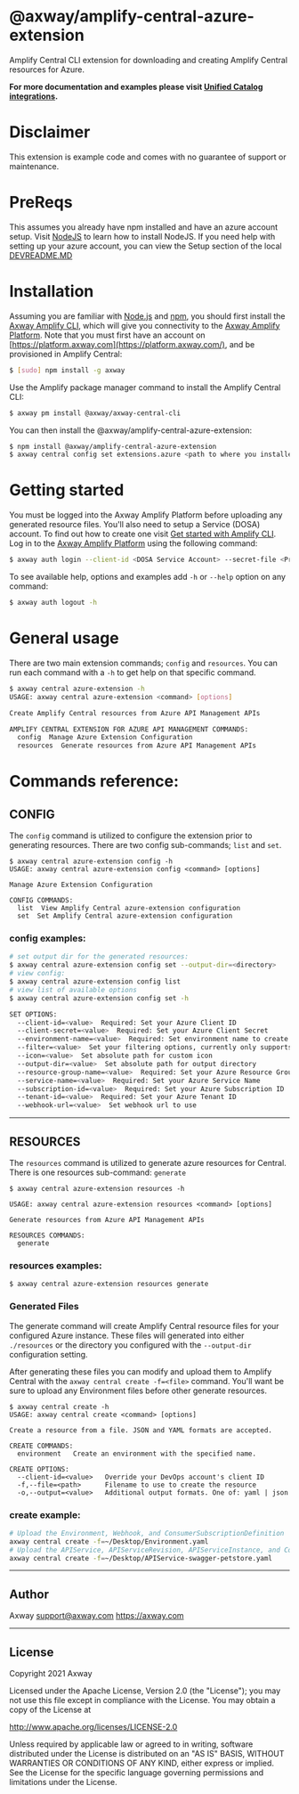 # @axway/amplify-central-azure-extension

Amplify Central CLI extension for downloading and creating Amplify Central resources for Azure.

**For more documentation and examples please visit [Unified Catalog integrations](https://github.com/Axway/unified-catalog-integrations).**

# Disclaimer

This extension is example code and comes with no guarantee of support or maintenance.

# PreReqs

This assumes you already have npm installed and have an azure account setup. Visit [NodeJS](https://nodejs.org/) to learn how to install NodeJS. If you need help with setting up your azure account, you can view the Setup section of the local [DEVREADME.MD](DEVREADME.md)

# Installation

Assuming you are familiar with [Node.js](https://nodejs.org) and [npm](https://npmjs.com), you should first install the [Axway Amplify CLI](https://npmjs.com/package/axway), which will give you connectivity to the [Axway Amplify Platform](https://www.axway.com/en/products/amplify). Note that you must first have an account on [https://platform.axway.com](https://platform.axway.com/), and be provisioned in Amplify Central:

```bash
$ [sudo] npm install -g axway
```

Use the Amplify package manager command to install the Amplify Central CLI:

```bash
$ axway pm install @axway/axway-central-cli
```

You can then install the @axway/amplify-central-azure-extension:

```bash
$ npm install @axway/amplify-central-azure-extension
$ axway central config set extensions.azure <path to where you installed module>
```

# Getting started

You must be logged into the Axway Amplify Platform before uploading any generated resource files. You'll also need to setup a Service (DOSA) account. To find out how to create one visit [Get started with Amplify CLI](https://docs.axway.com/bundle/axway-open-docs/page/docs/central/cli_getstarted/index.html). Log in to the [Axway Amplify Platform](https://www.axway.com/en/products/amplify) using the following command:

```bash
$ axway auth login --client-id <DOSA Service Account> --secret-file <Private Key>
```

To see available help, options and examples add `-h` or `--help` option on any command:

```bash
$ axway auth logout -h
```

# General usage

There are two main extension commands; `config` and `resources`. You can run each command with a `-h` to get help on that specific command.

```bash
$ axway central azure-extension -h
USAGE: axway central azure-extension <command> [options]

Create Amplify Central resources from Azure API Management APIs

AMPLIFY CENTRAL EXTENSION FOR AZURE API MANAGEMENT COMMANDS:
  config  Manage Azure Extension Configuration
  resources  Generate resources from Azure API Management APIs
```

# Commands reference:

## CONFIG

The `config` command is utilized to configure the extension prior to generating resources. There are two config sub-commands; `list` and `set`.

```text
$ axway central azure-extension config -h
USAGE: axway central azure-extension config <command> [options]

Manage Azure Extension Configuration

CONFIG COMMANDS:
  list  View Amplify Central azure-extension configuration
  set  Set Amplify Central azure-extension configuration
```

### config examples:

```bash
# set output dir for the generated resources:
$ axway central azure-extension config set --output-dir=<directory>
# view config:
$ axway central azure-extension config list
# view list of available options
$ axway central azure-extension config set -h

SET OPTIONS:
  --client-id=<value>  Required: Set your Azure Client ID
  --client-secret=<value>  Required: Set your Azure Client Secret
  --environment-name=<value>  Required: Set environment name to create
  --filter=<value>  Set your filtering options, currently only supports a tag. Ex: --filter tags=myTag
  --icon=<value>  Set absolute path for custom icon
  --output-dir=<value>  Set absolute path for output directory
  --resource-group-name=<value>  Required: Set your Azure Resource Group Name
  --service-name=<value>  Required: Set your Azure Service Name
  --subscription-id=<value>  Required: Set your Azure Subscription ID
  --tenant-id=<value>  Required: Set your Azure Tenant ID
  --webhook-url=<value>  Set webhook url to use
```

---

## RESOURCES

The `resources` command is utilized to generate azure resources for Central. There is one resources sub-command: `generate`

```text
$ axway central azure-extension resources -h

USAGE: axway central azure-extension resources <command> [options]

Generate resources from Azure API Management APIs

RESOURCES COMMANDS:
  generate
```

### resources examples:

```
$ axway central azure-extension resources generate
```

### Generated Files

The generate command will create Amplify Central resource files for your configured Azure instance. These files will generated into either `./resources` or the directory you configured with the `--output-dir` configuration setting.

After generating these files you can modify and upload them to Amplify Central with the `axway central create -f=<file>` command. You'll want be sure to upload any Environment files before other generate resources.

```
$ axway central create -h
USAGE: axway central create <command> [options]

Create a resource from a file. JSON and YAML formats are accepted.

CREATE COMMANDS:
  environment   Create an environment with the specified name.

CREATE OPTIONS:
  --client-id=<value>   Override your DevOps account's client ID
  -f,--file=<path>      Filename to use to create the resource
  -o,--output=<value>   Additional output formats. One of: yaml | json
```

### create example:

```bash
# Upload the Environment, Webhook, and ConsumerSubscriptionDefinition
axway central create -f=~/Desktop/Environment.yaml
# Upload the APIService, APIServiceRevision, APIServiceInstance, and ConsumerInstance
axway central create -f=~/Desktop/APIService-swagger-petstore.yaml
```

---

## Author

Axway <support@axway.com> https://axway.com

---

## License

Copyright 2021 Axway

Licensed under the Apache License, Version 2.0 (the "License");
you may not use this file except in compliance with the License.
You may obtain a copy of the License at

http://www.apache.org/licenses/LICENSE-2.0

Unless required by applicable law or agreed to in writing, software
distributed under the License is distributed on an "AS IS" BASIS,
WITHOUT WARRANTIES OR CONDITIONS OF ANY KIND, either express or implied.
See the License for the specific language governing permissions and
limitations under the License.
